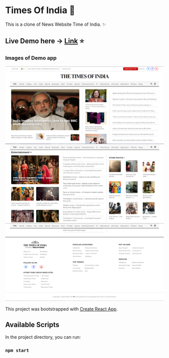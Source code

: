 # Times Of India :tada:

This is a clone of News Website Time of India. :sparkles:

## Live Demo here -> [Link](https://times-of-india-venustokyo.netlify.app/) :star:

### Images of Demo app
![Capture1](./src/assets/capture1.PNG)
![Capture2](./src/assets/Capture2.PNG)
![Capture3](./src/assets/Capture3.PNG)

This project was bootstrapped with [Create React App](https://github.com/facebook/create-react-app).

## Available Scripts

In the project directory, you can run:

### `npm start`
